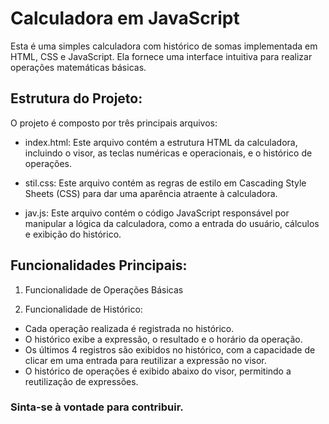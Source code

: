 # Calculadora em JavaScript

Esta é uma simples calculadora com histórico de somas implementada em HTML, CSS e JavaScript. Ela fornece uma interface intuitiva para realizar operações matemáticas básicas. 

## Estrutura do Projeto:
O projeto é composto por três principais arquivos:

* index.html: Este arquivo contém a estrutura HTML da calculadora, incluindo o visor, as teclas numéricas e operacionais, e o histórico de operações.

* stil.css: Este arquivo contém as regras de estilo em Cascading Style Sheets (CSS) para dar uma aparência atraente à calculadora.

* jav.js: Este arquivo contém o código JavaScript responsável por manipular a lógica da calculadora, como a entrada do usuário, cálculos e exibição do histórico.

## Funcionalidades Principais:
1. Funcionalidade de Operações Básicas

2. Funcionalidade de Histórico:
- Cada operação realizada é registrada no histórico.
- O histórico exibe a expressão, o resultado e o horário da operação.
- Os últimos 4 registros são exibidos no histórico, com a capacidade de clicar em uma entrada para reutilizar a expressão no visor.
- O histórico de operações é exibido abaixo do visor, permitindo a reutilização de expressões.

 ### Sinta-se à vontade para contribuir.
